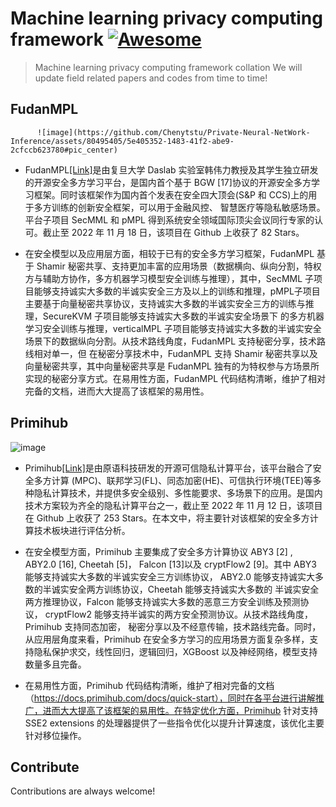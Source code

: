
# Machine learning privacy computing framework  [![Awesome](https://cdn.jsdelivr.net/gh/sindresorhus/awesome@d7305f38d29fed78fa85652e3a63e154dd8e8829/media/badge.svg)](https://github.com/Chenytstu/Private-Neural-NetWork-Inference)
> Machine learning privacy computing framework collation
We will update field related papers and codes from time to time!

## FudanMPL  

          ![image](https://github.com/Chenytstu/Private-Neural-NetWork-Inference/assets/80495405/5e405352-1483-41f2-abe9-2cfccb623780#pic_center)

- FudanMPL[[Link]](https://github.com/FudanMPL)是由复旦大学 Daslab 实验室韩伟力教授及其学生独立研发的开源安全多方学习平台，是国内首个基于 BGW [17]协议的开源安全多方学习框架。同时该框架作为国内首个发表在安全四大顶会(S&P 和 CCS)上的用于多方训练的创新安全框架，可以用于金融风控、 智慧医疗等隐私敏感场景。平台子项目 SecMML 和 pMPL 得到系统安全领域国际顶尖会议同行专家的认可。截止至 2022 年 11 月 18 日，该项目在 Github 上收获了 82 Stars。 

- 在安全模型以及应用层方面，相较于已有的安全多方学习框架，FudanMPL 基于 Shamir 秘密共享、支持更加丰富的应用场景（数据横向、纵向分割，特权方与辅助方协作，多方机器学习模型安全训练与推理），其中，SecMML 子项目能够支持诚实大多数的半诚实安全三方及以上的训练和推理，pMPL子项目主要基于向量秘密共享协议，支持诚实大多数的半诚实安全三方的训练与推理，SecureKVM 子项目能够支持诚实大多数的半诚实安全场景下 的多方机器学习安全训练与推理，verticalMPL 子项目能够支持诚实大多数的半诚实安全场景下的数据纵向分割。从技术路线角度，FudanMPL 支持秘密分享，技术路线相对单一，但 在秘密分享技术中，FudanMPL 支持 Shamir 秘密共享以及向量秘密共享，其中向量秘密共享是 FudanMPL 独有的为特权参与方场景所实现的秘密分享方式。在易用性方面，FudanMPL 代码结构清晰，维护了相对完备的文档，进而大大提高了该框架的易用性。



## Primihub
![image](https://github.com/Chenytstu/Private-Neural-NetWork-Inference/assets/80495405/bea3701f-29db-41c7-8a7e-e763fae0860c)

- Primihub[[Link]](https://github.com/primihub/primihub)是由原语科技研发的开源可信隐私计算平台，该平台融合了安全多方计算 (MPC)、联邦学习(FL)、同态加密(HE)、可信执行环境(TEE)等多种隐私计算技术，并提供多安全级别、多性能要求、多场景下的应用。是国内技术方案较为齐全的隐私计算平台之一，截止至 2022 年 11 月 12 日，该项目在 Github 上收获了 253 Stars。在本文中，将主要针对该框架的安全多方计算技术板块进行评估分析。

- 在安全模型方面，Primihub 主要集成了安全多方计算协议 ABY3 [2] , ABY2.0 [16], Cheetah [5]， Falcon [13]以及 cryptFlow2 [9]。其中 ABY3 能够支持诚实大多数的半诚实安全三方训练协议， ABY2.0 能够支持诚实大多数的半诚实安全两方训练协议，Cheetah 能够支持诚实大多数的 半诚实安全两方推理协议，Falcon 能够支持诚实大多数的恶意三方安全训练及预测协议， cryptFlow2 能够支持半诚实的两方安全预测协议。从技术路线角度，Primihub 支持同态加密， 秘密分享以及不经意传输，技术路线完备。同时，从应用层角度来看，Primihub 在安全多方学习的应用场景方面复杂多样，支持隐私保护求交，线性回归，逻辑回归，XGBoost 以及神经网络，模型支持数量多且完备。

- 在易用性方面，Primihub 代码结构清晰，维护了相对完备的文档（https://docs.primihub.com/docs/quick-start），同时在各平台进行讲解推广，进而大大提高了该框架的易用性。在特定优化方面，Primihub 针对支持 SSE2 extensions 的处理器提供了一些指令优化以提升计算速度，该优化主要针对移位操作。


## Contribute

Contributions are always welcome!

